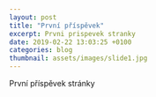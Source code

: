 ```yaml
---
layout: post
title: "První příspěvek"
excerpt: Prvni prispevek stranky
date: 2019-02-22 13:03:25 +0100
categories: blog
thumbnail: assets/images/slide1.jpg
---
```


První příspěvek stránky
